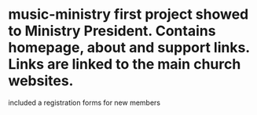 # music-ministry first project showed to Ministry President. Contains homepage, about and support links. Links are linked to the main church websites. 
included a registration forms for new members 
